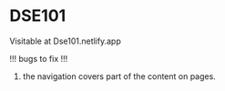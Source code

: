 ﻿# DSE101

Visitable at Dse101.netlify.app

!!! bugs to fix !!!

1.  the navigation covers part of the content on pages.
